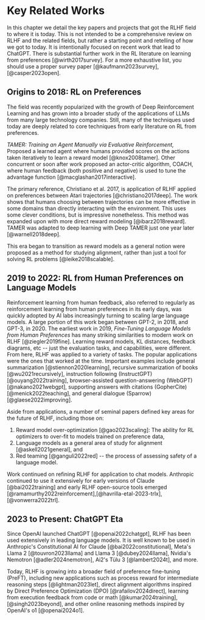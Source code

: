 # Key Related Works

In this chapter we detail the key papers and projects that got the RLHF field to where it is today.
This is not intended to be a comprehensive review on RLHF and the related fields, but rather a starting point and retelling of how we got to today.
It is intentionally focused on recent work that lead to ChatGPT.
There is substantial further work in the RL literature on learning from preferences [@wirth2017survey]. 
For a more exhaustive list, you should use a proper survey paper [@kaufmann2023survey],[@casper2023open].

## Origins to 2018: RL on Preferences

The field was recently popularized with the growth of Deep Reinforcement Learning and has grown into a broader study of the applications of LLMs from many large technology companies.
Still, many of the techniques used today are deeply related to core techniques from early literature on RL from preferences.

*TAMER: Training an Agent Manually via Evaluative Reinforcement,* Proposed a learned agent where humans provided scores on the actions taken iteratively to learn a reward model [@knox2008tamer]. Other concurrent or soon after work proposed an actor-critic algorithm, COACH, where human feedback (both positive and negative) is used to tune the advantage function [@macglashan2017interactive].

The primary reference, Christiano et al. 2017, is application of RLHF applied on preferences between Atari trajectories [@christiano2017deep]. The work shows that humans choosing between trajectories can be more effective in some domains than directly interacting with the environment. This uses some clever conditions, but is impressive nonetheless.
This method was expanded upon with more direct reward modeling [@ibarz2018reward].
TAMER was adapted to deep learning with Deep TAMER just one year later [@warnell2018deep].

This era began to transition as reward models as a general notion were proposed as a method for studying alignment, rather than just a tool for solving RL problems [@leike2018scalable].

## 2019 to 2022: RL from Human Preferences on Language Models

Reinforcement learning from human feedback, also referred to regularly as reinforcement learning from human preferences in its early days, was quickly adopted by AI labs increasingly turning to scaling large language models.
A large portion of this work began between GPT-2, in 2018, and GPT-3, in 2020.
The earliest work in 2019, *Fine-Tuning Language Models from Human Preferences* has many striking similarities to modern work on RLHF [@ziegler2019fine]. Learning reward models, KL distances, feedback diagrams, etc -- just the evaluation tasks, and capabilities, were different.
From here, RLHF was applied to a variety of tasks.
The popular applications were the ones that worked at the time.
Important examples include general summarization [@stiennon2020learning], recursive summarization of books [@wu2021recursively], instruction following (InstructGPT) [@ouyang2022training], browser-assisted question-answering (WebGPT) [@nakano2021webgpt], supporting answers with citations (GopherCite) [@menick2022teaching], and general dialogue (Sparrow) [@glaese2022improving].

Aside from applications, a number of seminal papers defined key areas for the future of RLHF, including those on:

1. Reward model over-optimization [@gao2023scaling]: The ability for RL optimizers to over-fit to models trained on preference data,
2. Language models as a general area of study for alignment [@askell2021general], and
3. Red teaming [@ganguli2022red] -- the process of assessing safety of a language model.

Work continued on refining RLHF for application to chat models.
Anthropic continued to use it extensively for early versions of Claude [@bai2022training] and early RLHF open-source tools emerged [@ramamurthy2022reinforcement],[@havrilla-etal-2023-trlx],[@vonwerra2022trl].

## 2023 to Present: ChatGPT Eta

Since OpenAI launched ChatGPT [@openai2022chatgpt], RLHF has been used extensively in leading language models. 
It is well known to be used in Anthropic's Constitutional AI for Claude [@bai2022constitutional], Meta's Llama 2 [@touvron2023llama] and Llama 3 [@dubey2024llama], Nvidia's Nemotron [@adler2024nemotron], Ai2's Tülu 3 [@lambert2024t], and more.

Today, RLHF is growing into a broader field of preference fine-tuning (PreFT), including new applications such as process reward for intermediate reasoning steps [@lightman2023let], direct alignment algorithms inspired by Direct Preference Optimization (DPO) [@rafailov2024direct], learning from execution feedback from code or math [@kumar2024training],[@singh2023beyond], and other online reasoning methods inspired by OpenAI's o1 [@openai2024o1].
